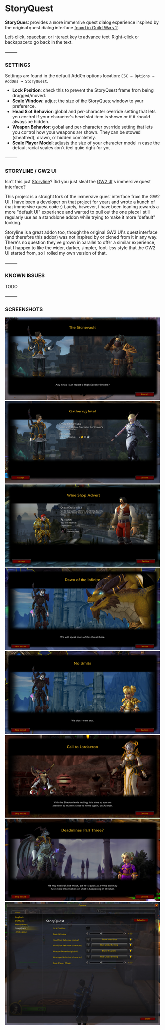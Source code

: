 # StoryQuest

**StoryQuest** provides a more immersive quest dialog experience inspired by the original quest dialog interface [found in Guild Wars 2](https://standardof.net/wp-content/uploads/2020/09/Guild-Wars-2-Quest-Guide-Breaking-the-Blade-12.png).

Left-click, spacebar, or interact key to advance text. Right-click or backspace to go back in the text.

⸻

### SETTINGS

Settings are found in the default AddOn options location: `ESC → Options → AddOns → StoryQuest`.

  - **Lock Position**: check this to prevent the StoryQuest frame from being dragged/moved.
  - **Scale Window**: adjust the size of the StoryQuest window to your preference.
  - **Head Slot Behavior**: global and per-character override setting that lets you control if your character's head slot item is shown or if it should always be hidden.
  - **Weapon Behavior**: global and per-character override setting that lets you control how your weapons are shown. They can be stowed (sheathed), drawn, or hidden completely.
  - **Scale Player Model**: adjusts the size of your character model in case the default racial scales don't feel quite right for you.

⸻

### STORYLINE / GW2 UI

Isn't this just [Storyline](https://www.curseforge.com/wow/addons/storyline)? Did you just steal the [GW2 UI](https://www.curseforge.com/wow/addons/gw2-ui)'s immersive quest interface?

This project is a straight fork of the immersive quest interface from the GW2 UI. I have been a developer on that project for years and wrote a bunch of that immersive quest code :) Lately, however, I have been leaning towards a more "default UI" experience and wanted to pull out the one piece I still regularly use as a standalone addon while trying to make it more "default" looking.

Storyline is a great addon too, though the original GW2 UI's quest interface (and therefore this addon) was not inspired by or cloned from it in any way. There's no question they've grown in parallel to offer a similar experience, but I happen to like the wider, darker, simpler, foot-less style that the GW2 UI started from, so I rolled my own version of that.

⸻

### KNOWN ISSUES

TODO

⸻

### SCREENSHOTS

![Any news?](https://github.com/nezroy/StoryQuest/blob/main/screenshots/quest1.jpg?raw=true)
![Objectives page](https://github.com/nezroy/StoryQuest/blob/main/screenshots/quest2.jpg?raw=true)
![Rewards offered](https://github.com/nezroy/StoryQuest/blob/main/screenshots/quest3.jpg?raw=true)
![Big dragons](https://github.com/nezroy/StoryQuest/blob/main/screenshots/quest4.jpg?raw=true)
![Little dragons](https://github.com/nezroy/StoryQuest/blob/main/screenshots/quest5.jpg?raw=true)
![Balanced reading](https://github.com/nezroy/StoryQuest/blob/main/screenshots/quest6.jpg?raw=true)
![Sense of scales](https://github.com/nezroy/StoryQuest/blob/main/screenshots/quest7.jpg?raw=true)
![Settings](https://github.com/nezroy/StoryQuest/blob/main/screenshots/settings.jpg?raw=true)
